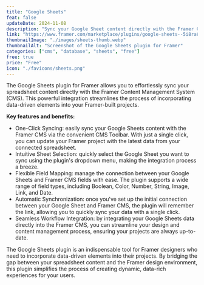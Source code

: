 ```yaml
---
title: "Google Sheets"
feat: false
updateDate: 2024-11-08
description: "Sync your Google Sheet content directly with the Framer CMS."
link: "https://www.framer.com/marketplace/plugins/google-sheets--5i8ra6xs08ydg7wbx4nhndbn1/?via=julesvcode"
thumbnailImage: "./images/sheets-thumb.webp"
thumbnailAlt: "Screenshot of the Google Sheets plugin for Framer"
categories: ["cms", "database", "sheets", "free"]
free: true
price: "Free"
icon: "./favicons/sheets.png"
---
```


The Google Sheets plugin for Framer allows you to effortlessly sync your spreadsheet content directly with the Framer Content Management System (CMS). This powerful integration streamlines the process of incorporating data-driven elements into your Framer-built projects.

<b>Key features and benefits:</b>

- One-Click Syncing: easily sync your Google Sheets content with the Framer CMS via the convenient CMS Toolbar. With just a single click, you can update your Framer project with the latest data from your connected spreadsheet.
- Intuitive Sheet Selection: quickly select the Google Sheet you want to sync using the plugin's dropdown menu, making the integration process a breeze.
- Flexible Field Mapping: manage the connection between your Google Sheets and Framer CMS fields with ease. The plugin supports a wide range of field types, including Boolean, Color, Number, String, Image, Link, and Date.
- Automatic Synchronization: once you've set up the initial connection between your Google Sheet and Framer CMS, the plugin will remember the link, allowing you to quickly sync your data with a single click.
- Seamless Workflow Integration: by integrating your Google Sheets data directly into the Framer CMS, you can streamline your design and content management process, ensuring your projects are always up-to-date.

The Google Sheets plugin is an indispensable tool for Framer designers who need to incorporate data-driven elements into their projects. By bridging the gap between your spreadsheet content and the Framer design environment, this plugin simplifies the process of creating dynamic, data-rich experiences for your users.